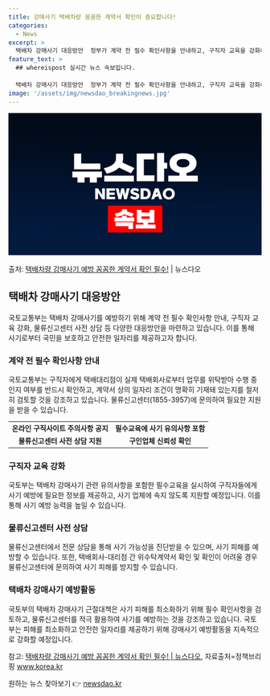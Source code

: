 ```yaml
---
title: 강매사기 택배차량 꼼꼼한 계약서 확인이 중요합니다!
categories:
  - News
excerpt: >
  택배차 강매사기 대응방안  정부가 계약 전 필수 확인사항을 안내하고, 구직자 교육을 강화하며, 물류신고센터 …
feature_text: >
  ## whereispost 실시간 뉴스 속보입니다.

  택배차 강매사기 대응방안  정부가 계약 전 필수 확인사항을 안내하고, 구직자 교육을 강화하며, 물류신고센터 …
image: '/assets/img/newsdao_breakingnews.jpg'
---
```


![뉴스다오 속보](/assets/img/newsdao_breakingnews.jpg)

<p>출처: <a href="https://newsdao.kr/4363" rel="dofollow">택배차량 강매사기 예방 꼼꼼한 계약서 확인 필수!</a> | 뉴스다오</p>

<h2 data-ke-size="size26">택배차 강매사기 대응방안</h2>
국토교통부는 택배차 강매사기를 예방하기 위해 계약 전 필수 확인사항 안내, 구직자 교육 강화, 물류신고센터 사전 상담 등 다양한 대응방안을 마련하고 있습니다. 이를 통해 사기로부터 국민을 보호하고 안전한 일자리를 제공하고자 합니다.

<h3>계약 전 필수 확인사항 안내</h3>
<p data-ke-size="size16">국토교통부는 구직자에게 택배대리점이 실제 택배회사로부터 업무를 위탁받아 수행 중인지 여부를 반드시 확인하고, 계약서 상의 일자리 조건이 명확히 기재돼 있는지를 철저히 검토할 것을 강조하고 있습니다. 물류신고센터(1855-3957)에 문의하여 필요한 지원을 받을 수 있습니다.</p>
<table>
	<tr>
		<td style="text-align: center; height: 17px;"><b>온라인 구직사이트 주의사항 공지</b></td>
		<td style="text-align: center; height: 17px;"><b>필수교육에 사기 유의사항 포함</b></td>
	</tr>
	<tr>
		<td style="text-align: center; height: 17px;"><b>물류신고센터 사전 상담 지원</b></td>
		<td style="text-align: center; height: 17px;"><b>구인업체 신뢰성 확인</b></td>
	</tr>
</table>

<h3>구직자 교육 강화</h3>
<p data-ke-size="size16">국토부는 택배차 강매사기 관련 유의사항을 포함한 필수교육을 실시하여 구직자들에게 사기 예방에 필요한 정보를 제공하고, 사기 업체에 속지 않도록 지원할 예정입니다. 이를 통해 사기 예방 능력을 높일 수 있습니다.</p>

<h3>물류신고센터 사전 상담</h3>
<p data-ke-size="size16">물류신고센터에서 전문 상담을 통해 사기 가능성을 진단받을 수 있으며, 사기 피해를 예방할 수 있습니다. 또한, 택배회사-대리점 간 위수탁계약서 확인 및 확인이 어려울 경우 물류신고센터에 문의하여 사기 피해를 방지할 수 있습니다.</p>

<h3>택배차 강매사기 예방활동</h3>
<p data-ke-size="size16">국토부의 택배차 강매사기 근절대책은 사기 피해를 최소화하기 위해 필수 확인사항을 검토하고, 물류신고센터를 적극 활용하여 사기를 예방하는 것을 강조하고 있습니다. 국토부는 피해를 최소화하고 안전한 일자리를 제공하기 위해 강매사기 예방활동을 지속적으로 강화할 예정입니다.</p>

참고: <a href="https://newsdao.kr/4363">택배차량 강매사기 예방 꼼꼼한 계약서 확인 필수! | 뉴스다오</a>, 자료출처=정책브리핑 www.korea.kr 

원하는 뉴스 찾아보기 👉 <a href="https://newsdao.kr" rel="dofollow">newsdao.kr</a>


